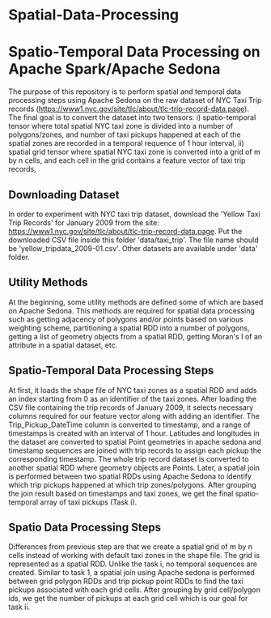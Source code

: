 # Spatial-Data-Processing
# Spatio-Temporal Data Processing on Apache Spark/Apache Sedona
The purpose of this repository is to perform spatial and temporal data processing steps using Apache Sedona on the raw dataset of NYC Taxi Trip records (https://www1.nyc.gov/site/tlc/about/tlc-trip-record-data.page). The final goal is to convert the dataset into two tensors: i) spatio-temporal tensor where total spatial NYC taxi zone is divided into a number of polygons/zones, and number of taxi pickups happened at each of the spatial zones are recorded in a temporal requence of 1 hour interval, ii) spatial grid tensor where spatial NYC taxi zone is converted into a grid of m by n cells, and each cell in the grid contains a feature vector of taxi trip records,

## Downloading Dataset
In order to experiment with NYC taxi trip dataset, download the 'Yellow Taxi Trip Records' for January 2009 from the site: https://www1.nyc.gov/site/tlc/about/tlc-trip-record-data.page. Put the downloaded CSV file inside this folder 'data/taxi_trip'. The file name should be 'yellow_tripdata_2009-01.csv'. Other datasets are available under 'data' folder.

## Utility Methods
At the beginning, some utility methods are defined some of which are based on Apache Sedona. This methods are required for spatial data processing such as getting adjacency of polygons and/or points based on various weighting scheme, partitioning a spatial RDD into a number of polygons, getting a list of geometry objects from a spatial RDD, getting Moran's I of an attribute in a spatial dataset, etc.

## Spatio-Temporal Data Processing Steps
At first, it loads the shape file of NYC taxi zones as a spatial RDD and adds an index starting from 0 as an identifier of the taxi zones. After loading the CSV file containing the trip records of January 2009, it selects necessary columns required for our feature vector along with adding an identifier. The Trip_Pickup_DateTime column is converted to timestamp, and a range of timestamps is created with an interval of 1 hour. Latitudes and longitudes in the dataset are converted to spatial Point geometries in apache sedona and timestamp sequences are joined with trip records to assign each pickup the corresponding timestamp. The whole trip record dataset is converted to another spatial RDD where geometry objects are Points. Later, a spatial join is performed between two spatial RDDs using Apache Sedona to identify which trip pickups happened at which trip zones/polygons. After grouping the join result based on timestamps and taxi zones, we get the final spatio-temporal array of taxi pickups (Task i).

## Spatio Data Processing Steps
Differences from previous step are that we create a spatial grid of m by n cells instead of working with default taxi zones in the shape file. The grid is represented as a spatial RDD. Unlike the task i, no temporal sequences are created. Similar to task 1, a spatial join using Apache sedona is performed between grid polygon RDDs and trip pickup point RDDs to find the taxi pickups associated with each grid cells. After grouping by grid cell/polygon ids, we get the number of pickups at each grid cell which is our goal for task ii.
